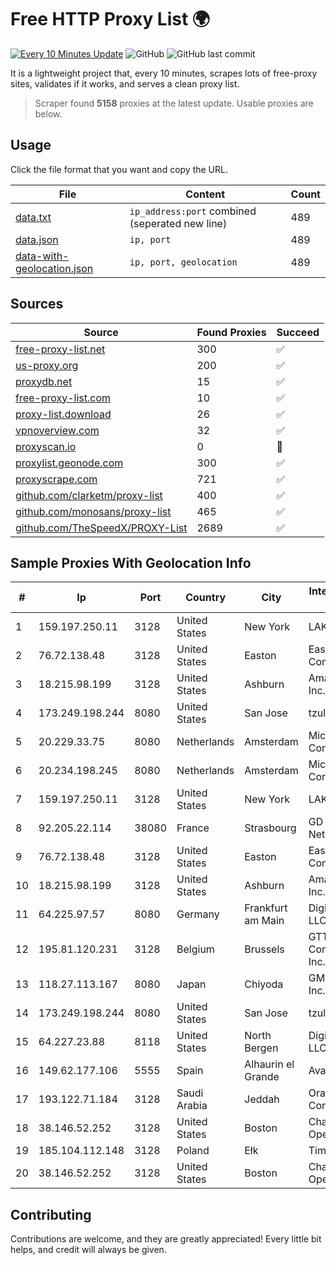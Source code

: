 
# Free HTTP Proxy List 🌍

[![Every 10 Minutes Update](https://github.com/mertguvencli/http-proxy-list/actions/workflows/main.yml/badge.svg?branch=main)](https://github.com/mertguvencli/http-proxy-list/actions/workflows/main.yml)
![GitHub](https://img.shields.io/github/license/mertguvencli/http-proxy-list)
![GitHub last commit](https://img.shields.io/github/last-commit/mertguvencli/http-proxy-list)

It is a lightweight project that, every 10 minutes, scrapes lots of free-proxy sites, validates if it works, and serves a clean proxy list.


> Scraper found **5158** proxies at the latest update. Usable proxies are below.

## Usage

Click the file format that you want and copy the URL.


|File|Content|Count|
|----|-------|-----|
|[data.txt](https://raw.githubusercontent.com/mertguvencli/http-proxy-list/main/proxy-list/data.txt)|`ip_address:port` combined (seperated new line)|489|
|[data.json](https://raw.githubusercontent.com/mertguvencli/http-proxy-list/main/proxy-list/data.json)|`ip, port`|489|
|[data-with-geolocation.json](https://raw.githubusercontent.com/mertguvencli/http-proxy-list/main/proxy-list/data-with-geolocation.json)|`ip, port, geolocation`|489|

## Sources

|Source|Found Proxies|Succeed|
|------|-------------|-------|
|[free-proxy-list.net](https://free-proxy-list.net)|300|✅|
|[us-proxy.org](https://www.us-proxy.org)|200|✅|
|[proxydb.net](http://proxydb.net)|15|✅|
|[free-proxy-list.com](https://free-proxy-list.com/?page=&port=&type%5B%5D=http&type%5B%5D=https&up_time=0&search=Search)|10|✅|
|[proxy-list.download](https://www.proxy-list.download/HTTP)|26|✅|
|[vpnoverview.com](https://vpnoverview.com/privacy/anonymous-browsing/free-proxy-servers)|32|✅|
|[proxyscan.io](https://www.proxyscan.io)|0|🚫|
|[proxylist.geonode.com](https://proxylist.geonode.com/api/proxy-list?limit=300&page=1&sort_by=lastChecked&sort_type=desc&protocols=http,https)|300|✅|
|[proxyscrape.com](https://api.proxyscrape.com/v2/?request=displayproxies&protocol=http&timeout=10000&country=all&ssl=all&anonymity=all)|721|✅|
|[github.com/clarketm/proxy-list](https://raw.githubusercontent.com/clarketm/proxy-list/master/proxy-list-raw.txt)|400|✅|
|[github.com/monosans/proxy-list](https://raw.githubusercontent.com/monosans/proxy-list/main/proxies/http.txt)|465|✅|
|[github.com/TheSpeedX/PROXY-List](https://raw.githubusercontent.com/TheSpeedX/PROXY-List/master/http.txt)|2689|✅|


## Sample Proxies With Geolocation Info

|#|Ip|Port|Country|City|Internet Service Provider|
|-|--|----|-------|----|-------------------------|
|1|159.197.250.11|3128|United States|New York|LAKSH|
|2|76.72.138.48|3128|United States|Easton|Easton Utilities Commission|
|3|18.215.98.199|3128|United States|Ashburn|Amazon.com, Inc.|
|4|173.249.198.244|8080|United States|San Jose|tzulo, inc.|
|5|20.229.33.75|8080|Netherlands|Amsterdam|Microsoft Corporation|
|6|20.234.198.245|8080|Netherlands|Amsterdam|Microsoft Corporation|
|7|159.197.250.11|3128|United States|New York|LAKSH|
|8|92.205.22.114|38080|France|Strasbourg|GD MASS Network|
|9|76.72.138.48|3128|United States|Easton|Easton Utilities Commission|
|10|18.215.98.199|3128|United States|Ashburn|Amazon.com, Inc.|
|11|64.225.97.57|8080|Germany|Frankfurt am Main|DigitalOcean, LLC|
|12|195.81.120.231|3128|Belgium|Brussels|GTT Communications Inc.|
|13|118.27.113.167|8080|Japan|Chiyoda|GMO Internet, Inc.|
|14|173.249.198.244|8080|United States|San Jose|tzulo, inc.|
|15|64.227.23.88|8118|United States|North Bergen|DigitalOcean, LLC|
|16|149.62.177.106|5555|Spain|Alhaurin el Grande|Avatel Telecom|
|17|193.122.71.184|3128|Saudi Arabia|Jeddah|Oracle Corporation|
|18|38.146.52.252|3128|United States|Boston|Charles River Operation|
|19|185.104.112.148|3128|Poland|Ełk|Timeweb-Artnet|
|20|38.146.52.252|3128|United States|Boston|Charles River Operation|



## Contributing

Contributions are welcome, and they are greatly appreciated! Every
little bit helps, and credit will always be given.

